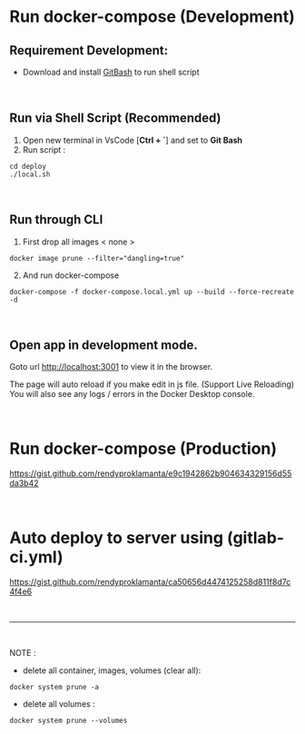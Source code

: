# Run docker-compose (Development)


## Requirement Development:

- Download and install [GitBash](https://git-scm.com) to run shell script

<br>

## Run via Shell Script (Recommended)
1. Open new terminal in VsCode [**Ctrl + `**] and set to **Git Bash**
2. Run script :
```
cd deploy
./local.sh
```

<br>

## Run through CLI

1. First drop all images < none >

```
docker image prune --filter="dangling=true"
```

2. And run docker-compose

```
docker-compose -f docker-compose.local.yml up --build --force-recreate -d
```

<br>

## Open app in development mode.

Goto url [http://localhost:3001](http://localhost:3001) to view it in the browser.


The page will auto reload if you make edit in js file. (Support Live Reloading)<br />
You will also see any logs / errors in the Docker Desktop console.

<br>

# Run docker-compose (Production)

https://gist.github.com/rendyproklamanta/e9c1942862b904634329156d55da3b42

<br>

# Auto deploy to server using (gitlab-ci.yml)

https://gist.github.com/rendyproklamanta/ca50656d4474125258d811f8d7c4f4e6

<br>
<hr>
<br>

NOTE :

- delete all container, images, volumes (clear all):

```
docker system prune -a
```

- delete all volumes :

```
docker system prune --volumes
```

